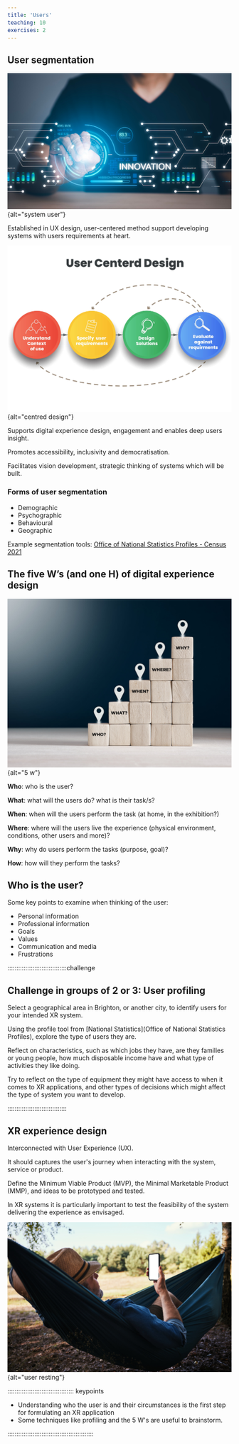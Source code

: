 ```yaml
---
title: 'Users'
teaching: 10
exercises: 2
---
```


## User segmentation
![&copy; Bussarin - stock.adobe.com](fig/AdobeStock_551780552.jpeg){alt="system user"}

Established in UX design, user-centered method support 
developing systems with users requirements at heart.

![User centered design process &copy; Whale Design - stock.adobe.com](fig/AdobeStock_424127018.jpeg){alt="centred design"}

Supports digital experience design, engagement and enables deep users insight.

Promotes accessibility, inclusivity and democratisation.

Facilitates vision development, strategic thinking of systems which will be built.

### Forms of user segmentation

- Demographic
- Psychographic
- Behavioural
- Geographic

Example segmentation tools: [Office of National Statistics Profiles - Census 2021](https://www.ons.gov.uk/visualisations/customprofiles/draw/)


## The five W’s (and one H)  of digital experience design

![&copy; Cagkan - adobe.stock.com](fig/AdobeStock_542363694.jpeg){alt="5 w"}

**Who**: who is the user?

**What**: what will the users do? what is their task/s?

**When**: when will the users perform the task (at home, in the exhibition?)

**Where**: where will the users live the experience (physical environment, conditions, other users and more)?

**Why**: why do users perform the tasks (purpose, goal)?

**How**: how will they perform the tasks?


## Who is the user?
Some key points to examine when thinking of the user:

- Personal information
- Professional information
- Goals
- Values
- Communication and media
- Frustrations

:::::::::::::::::::::::::::::::::challenge

## Challenge in groups of 2 or 3: User profiling

Select a geographical area in Brighton, or another city, to identify users
for your intended
XR system. 

Using the
profile tool from [National Statistics](Office of National Statistics Profiles),
explore the type of users they are.

Reflect on characteristics, such as which jobs
they have, are they families or young people,
how much disposable income have and what 
type of activities they like doing.

Try to reflect on the type of equipment they might have access to
when it comes to XR applications, and other
types of decisions which might affect the type of
system you want to develop.


:::::::::::::::::::::::::::::::::


## XR experience design

Interconnected with User Experience (UX).

It should captures the user's journey when interacting 
with the system, service or product.

Define the Minimum Viable Product (MVP), 
the Minimal Marketable Product (MMP),
and ideas to be 
prototyped and tested. 

In XR systems it is particularly important to test
the feasibility of the system delivering
the experience as envisaged.



![User journey considerations &copy; baranq adobe.stock.com](fig/AdobeStock_620925406.jpeg){alt="user resting"}






::::::::::::::::::::::::::::::::::::: keypoints 

- Understanding who the user is and their circumstances is the first step
for formulating an XR application
- Some techniques like profiling and the 5 W's are useful to 
brainstorm.

::::::::::::::::::::::::::::::::::::::::::::::::

